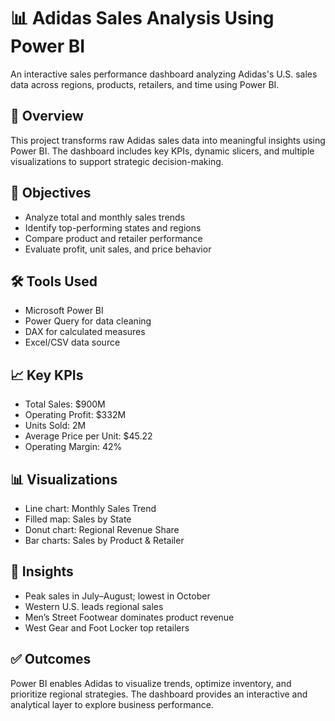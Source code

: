 # 📊 Adidas Sales Analysis Using Power BI

An interactive sales performance dashboard analyzing Adidas's U.S. sales data across regions, products, retailers, and time using Power BI.

## 📌 Overview

This project transforms raw Adidas sales data into meaningful insights using Power BI. The dashboard includes key KPIs, dynamic slicers, and multiple visualizations to support strategic decision-making.

## 🎯 Objectives

- Analyze total and monthly sales trends
- Identify top-performing states and regions
- Compare product and retailer performance
- Evaluate profit, unit sales, and price behavior

## 🛠️ Tools Used

- Microsoft Power BI
- Power Query for data cleaning
- DAX for calculated measures
- Excel/CSV data source

## 📈 Key KPIs

- Total Sales: $900M  
- Operating Profit: $332M  
- Units Sold: 2M  
- Average Price per Unit: $45.22  
- Operating Margin: 42%

## 📊 Visualizations

- Line chart: Monthly Sales Trend
- Filled map: Sales by State
- Donut chart: Regional Revenue Share
- Bar charts: Sales by Product & Retailer

## 🧠 Insights

- Peak sales in July–August; lowest in October
- Western U.S. leads regional sales
- Men’s Street Footwear dominates product revenue
- West Gear and Foot Locker top retailers

## ✅ Outcomes

Power BI enables Adidas to visualize trends, optimize inventory, and prioritize regional strategies. The dashboard provides an interactive and analytical layer to explore business performance.
